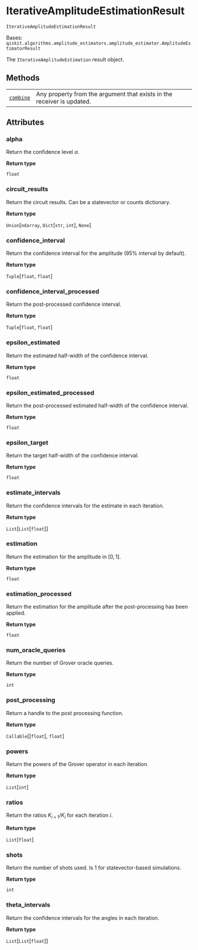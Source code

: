 # IterativeAmplitudeEstimationResult

`IterativeAmplitudeEstimationResult`

Bases: `qiskit.algorithms.amplitude_estimators.amplitude_estimator.AmplitudeEstimatorResult`

The `IterativeAmplitudeEstimation` result object.

## Methods

|                                                                                                                                                                                                       |                                                                        |
| ----------------------------------------------------------------------------------------------------------------------------------------------------------------------------------------------------- | ---------------------------------------------------------------------- |
| [`combine`](qiskit.algorithms.IterativeAmplitudeEstimationResult.combine#qiskit.algorithms.IterativeAmplitudeEstimationResult.combine "qiskit.algorithms.IterativeAmplitudeEstimationResult.combine") | Any property from the argument that exists in the receiver is updated. |

## Attributes

### alpha

Return the confidence level $\alpha$.

**Return type**

`float`

### circuit\_results

Return the circuit results. Can be a statevector or counts dictionary.

**Return type**

`Union`\[`ndarray`, `Dict`\[`str`, `int`], `None`]

### confidence\_interval

Return the confidence interval for the amplitude (95% interval by default).

**Return type**

`Tuple`\[`float`, `float`]

### confidence\_interval\_processed

Return the post-processed confidence interval.

**Return type**

`Tuple`\[`float`, `float`]

### epsilon\_estimated

Return the estimated half-width of the confidence interval.

**Return type**

`float`

### epsilon\_estimated\_processed

Return the post-processed estimated half-width of the confidence interval.

**Return type**

`float`

### epsilon\_target

Return the target half-width of the confidence interval.

**Return type**

`float`

### estimate\_intervals

Return the confidence intervals for the estimate in each iteration.

**Return type**

`List`\[`List`\[`float`]]

### estimation

Return the estimation for the amplitude in $[0, 1]$.

**Return type**

`float`

### estimation\_processed

Return the estimation for the amplitude after the post-processing has been applied.

**Return type**

`float`

### num\_oracle\_queries

Return the number of Grover oracle queries.

**Return type**

`int`

### post\_processing

Return a handle to the post processing function.

**Return type**

`Callable`\[\[`float`], `float`]

### powers

Return the powers of the Grover operator in each iteration.

**Return type**

`List`\[`int`]

### ratios

Return the ratios $K_{i+1}/K_{i}$ for each iteration $i$.

**Return type**

`List`\[`float`]

### shots

Return the number of shots used. Is 1 for statevector-based simulations.

**Return type**

`int`

### theta\_intervals

Return the confidence intervals for the angles in each iteration.

**Return type**

`List`\[`List`\[`float`]]
